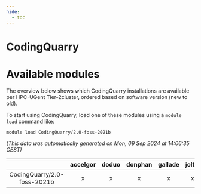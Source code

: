 ```yaml
---
hide:
  - toc
---
```


CodingQuarry
============

# Available modules


The overview below shows which CodingQuarry installations are available per HPC-UGent Tier-2cluster, ordered based on software version (new to old).

To start using CodingQuarry, load one of these modules using a `module load` command like:

```shell
module load CodingQuarry/2.0-foss-2021b
```

*(This data was automatically generated on Mon, 09 Sep 2024 at 14:06:35 CEST)*  

| |accelgor|doduo|donphan|gallade|joltik|shinx|skitty|
| :---: | :---: | :---: | :---: | :---: | :---: | :---: | :---: |
|CodingQuarry/2.0-foss-2021b|x|x|x|x|x|-|x|
